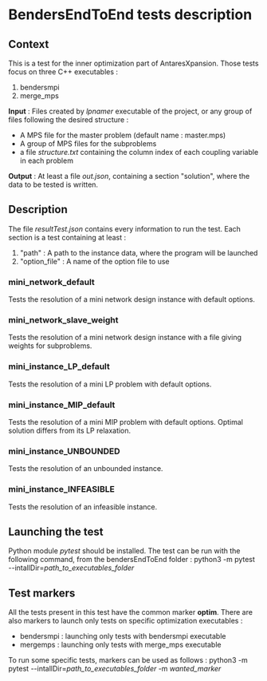 # BendersEndToEnd tests description

## Context

This is a test for the inner optimization part of AntaresXpansion. Those tests focus on three C++ executables :

1. bendersmpi
2. merge_mps

**Input** : Files created by *lpnamer* executable of the project, or any group of files following the desired structure :

* A MPS file for the master problem (default name : master.mps)
* A group of MPS files for the subproblems
* a file *structure.txt* containing the column index of each coupling variable in each problem

**Output** : At least a file *out.json*, containing a section "solution", where the data to be tested is written.

## Description

The file *resultTest.json* contains every information to run the test. 
Each section is a test containing at least :
1. "path" : A path to the instance data, where the program will be launched
2. "option_file" : A name of the option file to use 

### mini_network_default

Tests the resolution of a mini network design instance with default options. 

### mini_network_slave_weight

Tests the resolution of a mini network design instance with a file giving weights for subproblems. 

### mini_instance_LP_default

Tests the resolution of a mini LP problem with default options.

### mini_instance_MIP_default

Tests the resolution of a mini MIP problem with default options. Optimal solution differs from its LP relaxation.

### mini_instance_UNBOUNDED

Tests the resolution of an unbounded instance.

### mini_instance_INFEASIBLE

Tests the resolution of an infeasible instance.

## Launching the test

Python module *pytest* should be installed. The test can be run with the following command, from the bendersEndToEnd folder :
    python3 -m pytest --intallDir=*path_to_executables_folder*

## Test markers

All the tests present in this test have the common marker **optim**.
There are also markers to launch only tests on specific optimization executables :

* bendersmpi : launching only tests with bendersmpi executable
* mergemps : launching only tests with merge_mps executable

To run some specific tests, markers can be used as follows :
    python3 -m pytest --intallDir=*path_to_executables_folder* -m *wanted_marker*